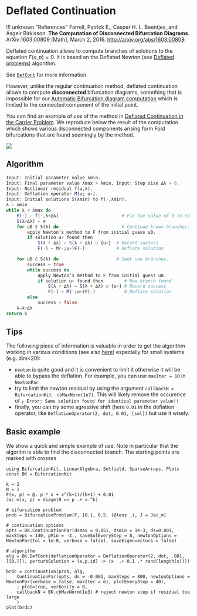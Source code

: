 # Deflated Continuation

!!! unknown "References"
    Farrell, Patrick E., Casper H. L. Beentjes, and Ásgeir Birkisson. **The Computation of Disconnected Bifurcation Diagrams.** ArXiv:1603.00809 [Math], March 2, 2016. http://arxiv.org/abs/1603.00809.

Deflated continuation allows to compute branches of solutions to the equation $F(x,p)=0$. It is based on the Deflated Newton (see [Deflated problems](@ref)) algorithm.

See [`DefCont`](@ref) for more information.

However, unlike the regular continuation method, deflated continuation allows to compute **disconnected** bifurcation diagrams, something that is impossible for our [Automatic Bifurcation diagram computation](@ref) which is limited to the connected component of the initial point.

You can find an example of use of the method in [Deflated Continuation in the Carrier Problem](@ref). We reproduce below the result of the computation which shows various disconnected components arising form Fold bifurcations that  are found seemingly by the method.

![](carrier.png)

## Algorithm

```julia
Input: Initial parameter value λmin.
Input: Final parameter value λmax > λmin. Input: Step size ∆λ > 0.
Input: Nonlinear residual f(u,λ).
Input: Deflation operator M(u; u∗).
Input: Initial solutions S(λmin) to f(·,λmin).
λ ← λmin
while λ < λmax do
	F(·) ← f(·,λ+∆λ) 						# Fix the value of λ to solve for.
	S(λ+∆λ) ← ∅
	for u0 ∈ S(λ) do 						# Continue known branches.
		apply Newton’s method to F from initial guess u0.
		if solution u∗ found then
			S(λ + ∆λ) ← S(λ + ∆λ) ∪ {u∗}  # Record success
			F(·) ← M(·;u∗)F(·)			  # Deflate solution

	for u0 ∈ S(λ) do 					  # Seek new branches.
		success ← true
		while success do
			apply Newton’s method to F from initial guess u0.
			if solution u∗ found then		 # New branch found
				S(λ + ∆λ) ← S(λ + ∆λ) ∪ {u∗} # Record success
				F(·) ← M(·;u∗)F(·)		     # Deflate solution
		else
			success ← false
	λ←λ+∆λ
return S
```

## Tips

The following piece of information is valuable in order to get the algorithm working in various conditions (see also [here](https://github.com/rveltz/BifurcationKit.jl/issues/33)) especially for small systems (e.g. dim<20):

- `newton` is quite good and it is convenient to limit it otherwise it will be able to bypass the deflation. For example, you can use `maxIter = 10` in `NewtonPar`
- try to limit the newton residual by using the argument `callbackN = BifurcationKit. cbMaxNorm(1e7)`. This will likely remove the occurence of `┌ Error: Same solution found for identical parameter value!!`
- finally, you can try some agressive shift (here `0.01` in the deflation operator, like `DeflationOperator(2, dot, 0.01, [sol])` but use it wisely.

## Basic example

We show a quick and simple example of use. Note in particular that the algoritm is able to find the disconnected branch. The starting points are marked with crosses

```@example
using BifurcationKit, LinearAlgebra, Setfield, SparseArrays, Plots
const BK = BifurcationKit

k = 2
N = 1
F(x, p) = @. p * x + x^(k+1)/(k+1) + 0.01
Jac_m(x, p) = diagm(0 => p .+ x.^k)

# bifurcation problem
prob = BifurcationProblem(F, [0.], 0.5, (@lens _), J = Jac_m)

# continuation options
opts = BK.ContinuationPar(dsmax = 0.051, dsmin = 1e-3, ds=0.001, maxSteps = 140, pMin = -3., saveSolEveryStep = 0, newtonOptions = NewtonPar(tol = 1e-8, verbose = false), saveEigenvectors = false)

# algorithm
alg = BK.DefCont(deflationOperator = DeflationOperator(2, dot, .001, [[0.]]), perturbSolution = (x,p,id) -> (x  .+ 0.1 .* rand(length(x))))

brdc = continuation(prob, alg,
	ContinuationPar(opts, ds = -0.001, maxSteps = 800, newtonOptions = NewtonPar(verbose = false, maxIter = 6), plotEveryStep = 40),
	; plot=true, verbosity = 0,
	callbackN = BK.cbMaxNorm(1e3) # reject newton step if residual too large
	)
plot(brdc)
```
